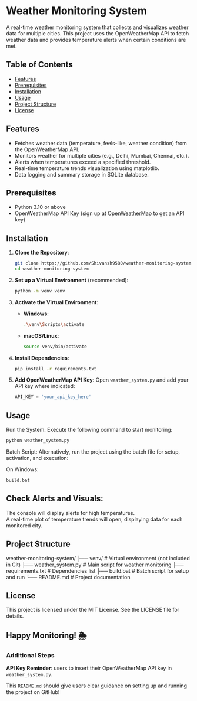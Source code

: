 # Weather Monitoring System

A real-time weather monitoring system that collects and visualizes weather data for multiple cities. This project uses the OpenWeatherMap API to fetch weather data and provides temperature alerts when certain conditions are met.

## Table of Contents
- [Features](#features)
- [Prerequisites](#prerequisites)
- [Installation](#installation)
- [Usage](#usage)
- [Project Structure](#project-structure)
- [License](#license)


## Features
- Fetches weather data (temperature, feels-like, weather condition) from the OpenWeatherMap API.
- Monitors weather for multiple cities (e.g., Delhi, Mumbai, Chennai, etc.).
- Alerts when temperatures exceed a specified threshold.
- Real-time temperature trends visualization using matplotlib.
- Data logging and summary storage in SQLite database.


## Prerequisites
- Python 3.10 or above
- OpenWeatherMap API Key (sign up at [OpenWeatherMap](https://openweathermap.org/api) to get an API key)


## Installation

1. **Clone the Repository**:
    ```bash
    git clone https://github.com/Shivansh9580/weather-monitoring-system.git
    cd weather-monitoring-system
    ```

2. **Set up a Virtual Environment** (recommended):
    ```bash
    python -m venv venv
    ```

3. **Activate the Virtual Environment**:
   - **Windows**:
     ```bash
     .\venv\Scripts\activate
     ```
   - **macOS/Linux**:
     ```bash
     source venv/bin/activate
     ```

4. **Install Dependencies**:
    ```bash
    pip install -r requirements.txt
    ```

5. **Add OpenWeatherMap API Key**:
   Open `weather_system.py` and add your API key where indicated:
   ```python
   API_KEY = 'your_api_key_here'

   
## Usage
Run the System: Execute the following command to start monitoring:

```bash
python weather_system.py
```

Batch Script: Alternatively, run the project using the batch file for setup, activation, and execution:

On Windows:
```bash
build.bat
```


## Check Alerts and Visuals:
The console will display alerts for high temperatures.<br>
A real-time plot of temperature trends will open, displaying data for each monitored city.



## Project Structure
weather-monitoring-system/
├── venv/                    # Virtual environment (not included in Git)
├── weather_system.py        # Main script for weather monitoring
├── requirements.txt         # Dependencies list
├── build.bat                # Batch script for setup and run
└── README.md                # Project documentation


## License
This project is licensed under the MIT License. See the LICENSE file for details.


## Happy Monitoring! 🌦️


### Additional Steps
**API Key Reminder**: users to insert their OpenWeatherMap API key in `weather_system.py`. 

This `README.md` should give users clear guidance on setting up and running the project on GitHub!
